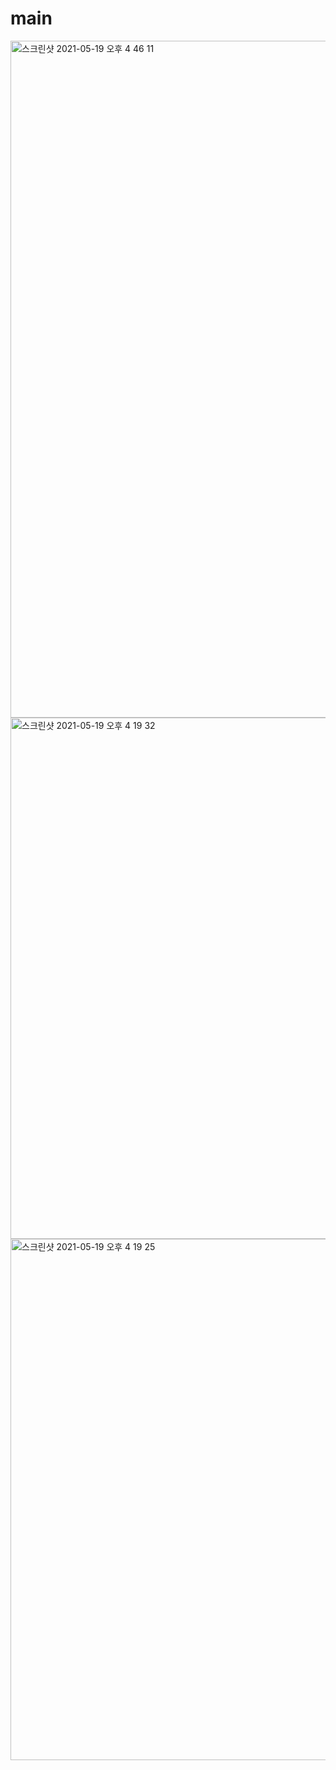# main
<img width="1083" alt="스크린샷 2021-05-19 오후 4 46 11" src="https://user-images.githubusercontent.com/81458499/118775496-f5fb0600-b8c1-11eb-87d0-1b7d96db782e.png">
<img width="834" alt="스크린샷 2021-05-19 오후 4 19 32" src="https://user-images.githubusercontent.com/81458499/118775527-feebd780-b8c1-11eb-8d75-43daead7087f.png">
<img width="834" alt="스크린샷 2021-05-19 오후 4 19 25" src="https://user-images.githubusercontent.com/81458499/118775550-03b08b80-b8c2-11eb-9dbc-c6c8088377bb.png">
